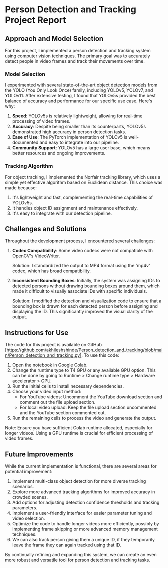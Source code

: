 # Person Detection and Tracking Project Report

## Approach and Model Selection

For this project, I implemented a person detection and tracking system using computer vision techniques. The primary goal was to accurately detect people in video frames and track their movements over time.

### Model Selection

I experimented with several state-of-the-art object detection models from the YOLO (You Only Look Once) family, including YOLOv5, YOLOv7, and YOLOv11. After extensive testing, I found that YOLOv5s provided the best balance of accuracy and performance for our specific use case. Here's why:

1. **Speed**: YOLOv5s is relatively lightweight, allowing for real-time processing of video frames.
2. **Accuracy**: Despite being smaller than its counterparts, YOLOv5s demonstrated high accuracy in person detection tasks.
3. **Ease of Use**: The PyTorch implementation of YOLOv5 is well-documented and easy to integrate into our pipeline.
4. **Community Support**: YOLOv5 has a large user base, which means better resources and ongoing improvements.

### Tracking Algorithm

For object tracking, I implemented the Norfair tracking library, which uses a simple yet effective algorithm based on Euclidean distance. This choice was made because:

1. It's lightweight and fast, complementing the real-time capabilities of YOLOv5s.
2. It handles object ID assignment and maintenance effectively.
3. It's easy to integrate with our detection pipeline.

## Challenges and Solutions

Throughout the development process, I encountered several challenges:

1. **Codec Compatibility**: Some video codecs were not compatible with OpenCV's VideoWriter.

   Solution: I standardized the output to MP4 format using the 'mp4v' codec, which has broad compatibility.

2. **Inconsistent Bounding Boxes**: Initially, the system was assigning IDs to detected persons without drawing bounding boxes around them, which made it difficult to visually associate IDs with specific individuals.

   Solution: I modified the detection and visualization code to ensure that a bounding box is drawn for each detected person before assigning and displaying the ID. This significantly improved the visual clarity of the output.

## Instructions for Use

The code for this project is available on GitHub [https://github.com/akhileshshinde/Person_detection_and_tracking/blob/main/Person_detection_and_tracking.py]. To use this code:

1. Open the notebook in Google Colab.
2. Change the runtime type to T4 GPU or any available GPU option. This can be done by going to Runtime > Change runtime type > Hardware accelerator > GPU.
3. Run the initial cells to install necessary dependencies.
4. Choose your video input method:
   - For YouTube videos: Uncomment the YouTube download section and comment out the file upload section.
   - For local video upload: Keep the file upload section uncommented and the YouTube section commented out.
5. Run the remaining cells to process the video and generate the output.

Note: Ensure you have sufficient Colab runtime allocated, especially for longer videos. Using a GPU runtime is crucial for efficient processing of video frames.

## Future Improvements

While the current implementation is functional, there are several areas for potential improvement:

1. Implement multi-class object detection for more diverse tracking scenarios.
2. Explore more advanced tracking algorithms for improved accuracy in crowded scenes.
3. Add options for adjusting detection confidence thresholds and tracking parameters.
4. Implement a user-friendly interface for easier parameter tuning and video selection.
5. Optimize the code to handle longer videos more efficiently, possibly by implementing frame skipping or more advanced memory management techniques.
6. We can also track person giving them a unique ID, if they temporarily leave the frame they can again tracked using that ID.

By continually refining and expanding this system, we can create an even more robust and versatile tool for person detection and tracking tasks.
